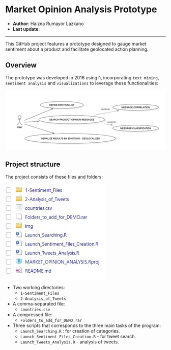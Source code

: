 # Market Opinion Analysis Prototype

-   **Author**: Haizea Rumayor Lazkano
-   **Last update**:

------------------------------------------------------------------------

This GitHub project features a prototype designed to gauge market sentiment about a product and facilitate geolocated action planning.

## Overview

The prototype was developed in 2016 using `R`, incorporating `text mining`, `sentiment analysis` and `visualizations` to leverage these functionalities:

![Use-case-diagram](./img/use_cases.png)

## Project structure

The project consists of these files and folders:

![Project-structure](./img/project_structure.png)

-   Two working directories:
    -   `1-Sentiment_Files`
    -   `2-Analysis_of_Tweets`
-   A comma-separated file:
    -   `countries.csv`
-   A compressed file:
    -   `Folders_to_add_for_DEMO.rar`
-   Three scripts that corresponds to the three main tasks of the program:
    -   `Launch_Searching.R` : for creation of categories.
    -   `Launch_Sentiment_Files_Creation.R` - for tweet search.
    -   `Launch_Tweets_Analysis.R` - analysis of tweets.
